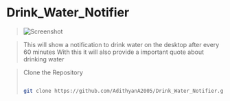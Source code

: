 # Drink_Water_Notifier

> ![Screenshot](https://github.com/AdithyanA2005/Drink_Water_Notifier/blob/master/notifyme/assets/Screenshot.png)

> This will show a notification to drink water on the desktop after every 60 minutes
> With this it will also provide a important quote about drinking water

> Clone the Repository
> ```bash
> 
> git clone https://github.com/AdithyanA2005/Drink_Water_Notifier.git
> 
> ```

